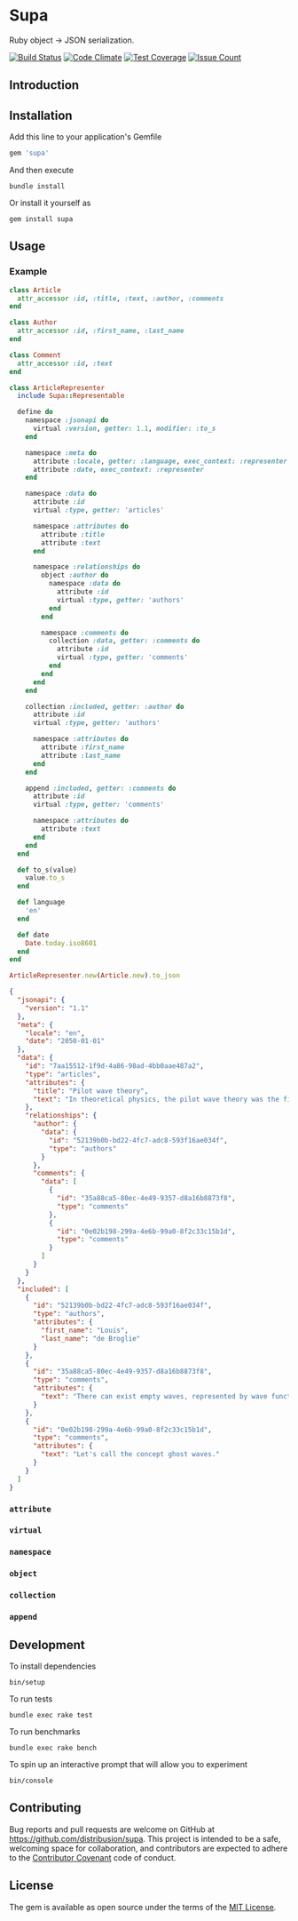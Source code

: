 # Supa

Ruby object → JSON serialization.

[![Build Status](https://travis-ci.org/dasnotme/supa.svg?branch=master)](https://travis-ci.org/dasnotme/supa)
[![Code Climate](https://codeclimate.com/github/dasnotme/supa/badges/gpa.svg)](https://codeclimate.com/github/dasnotme/supa)
[![Test Coverage](https://codeclimate.com/github/dasnotme/supa/badges/coverage.svg)](https://codeclimate.com/github/dasnotme/supa/coverage)
[![Issue Count](https://codeclimate.com/github/dasnotme/supa/badges/issue_count.svg)](https://codeclimate.com/github/dasnotme/supa)

## Introduction


## Installation

Add this line to your application's Gemfile

```ruby
gem 'supa'
```

And then execute
```shell
bundle install
```

Or install it yourself as
```shell
gem install supa
```

## Usage

### Example

```ruby
class Article
  attr_accessor :id, :title, :text, :author, :comments
end
```
```ruby
class Author
  attr_accessor :id, :first_name, :last_name
end
```
```ruby
class Comment
  attr_accessor :id, :text
end
```

```ruby
class ArticleRepresenter
  include Supa::Representable

  define do
    namespace :jsonapi do
      virtual :version, getter: 1.1, modifier: :to_s
    end

    namespace :meta do
      attribute :locale, getter: :language, exec_context: :representer
      attribute :date, exec_context: :representer
    end

    namespace :data do
      attribute :id
      virtual :type, getter: 'articles'

      namespace :attributes do
        attribute :title
        attribute :text
      end

      namespace :relationships do
        object :author do
          namespace :data do
            attribute :id
            virtual :type, getter: 'authors'
          end
        end

        namespace :comments do
          collection :data, getter: :comments do
            attribute :id
            virtual :type, getter: 'comments'
          end
        end
      end
    end

    collection :included, getter: :author do
      attribute :id
      virtual :type, getter: 'authors'

      namespace :attributes do
        attribute :first_name
        attribute :last_name
      end
    end

    append :included, getter: :comments do
      attribute :id
      virtual :type, getter: 'comments'

      namespace :attributes do
        attribute :text
      end
    end
  end

  def to_s(value)
    value.to_s
  end

  def language
    'en'
  end

  def date
    Date.today.iso8601
  end
end
```

```ruby
ArticleRepresenter.new(Article.new).to_json
```

```json
{
  "jsonapi": {
    "version": "1.1"
  },
  "meta": {
    "locale": "en",
    "date": "2050-01-01"
  },
  "data": {
    "id": "7aa15512-1f9d-4a86-98ad-4bb0aae487a2",
    "type": "articles",
    "attributes": {
      "title": "Pilot wave theory",
      "text": "In theoretical physics, the pilot wave theory was the first known example of a hidden variable theory, presented by Louis de Broglie in 1927. Its more modern version, the de Broglie–Bohm theory, remains a non-mainstream attempt to interpret quantum mechanics as a deterministic theory, avoiding troublesome notions such as wave–particle duality, instantaneous wave function collapse and the paradox of Schrödinger's cat."
    },
    "relationships": {
      "author": {
        "data": {
          "id": "52139b0b-bd22-4fc7-adc8-593f16ae034f",
          "type": "authors"
        }
      },
      "comments": {
        "data": [
          {
            "id": "35a88ca5-80ec-4e49-9357-d8a16b8873f8",
            "type": "comments"
          },
          {
            "id": "0e02b198-299a-4e6b-99a0-8f2c33c15b1d",
            "type": "comments"
          }
        ]
      }
    }
  },
  "included": [
    {
      "id": "52139b0b-bd22-4fc7-adc8-593f16ae034f",
      "type": "authors",
      "attributes": {
        "first_name": "Louis",
        "last_name": "de Broglie"
      }
    },
    {
      "id": "35a88ca5-80ec-4e49-9357-d8a16b8873f8",
      "type": "comments",
      "attributes": {
        "text": "There can exist empty waves, represented by wave functions propagating in space and time but not carrying energy or momentum, and not associated with a particle."
      }
    },
    {
      "id": "0e02b198-299a-4e6b-99a0-8f2c33c15b1d",
      "type": "comments",
      "attributes": {
        "text": "Let's call the concept ghost waves."
      }
    }
  ]
}
```

### `attribute`

### `virtual`

### `namespace`

### `object`

### `collection`

### `append`

## Development

To install dependencies
```shell
bin/setup
```

To run tests
```shell
bundle exec rake test
```

To run benchmarks
```shell
bundle exec rake bench
```

To spin up an interactive prompt that will allow you to experiment
```shell
bin/console
```

## Contributing

Bug reports and pull requests are welcome on GitHub at https://github.com/distribusion/supa.
This project is intended to be a safe, welcoming space for collaboration, and contributors are expected to adhere to the [Contributor Covenant](http://contributor-covenant.org) code of conduct.

## License

The gem is available as open source under the terms of the [MIT License](http://opensource.org/licenses/MIT).
